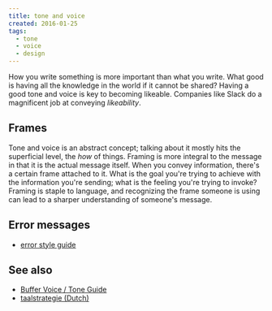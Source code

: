 ```yaml
---
title: tone and voice
created: 2016-01-25
tags:
  - tone
  - voice
  - design
---
```


How you write something is more important than what you write. What good is
having all the knowledge in the world if it cannot be shared? Having a good
tone and voice is key to becoming likeable. Companies like Slack do a
magnificent job at conveying _likeability_.

## Frames
Tone and voice is an abstract concept; talking about it mostly hits the
superficial level, the _how_ of things. Framing is more integral to the message
in that it is the actual message itself. When you convey information, there's a
certain frame attached to it. What is the goal you're trying to achieve with
the information you're sending; what is the feeling you're trying to invoke?
Framing is staple to language, and recognizing the frame someone is using can
lead to a sharper understanding of someone's message.

## Error messages

* [error style guide](http://www.postgresql.org/docs/devel/static/error-style-guide.html)

## See also

* [Buffer Voice / Tone Guide](https://bufferapp.com/tone-guide)
* [taalstrategie (Dutch)](http://taalstrategie.nl/framing/)
